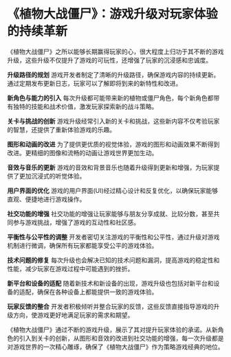 # 《植物大战僵尸》：游戏升级对玩家体验的持续革新

《植物大战僵尸》之所以能够长期赢得玩家的心，很大程度上归功于其不断的游戏升级，这些升级不仅提升了游戏的可玩性，还增强了玩家的沉浸感和忠诚度。

**升级路径的规划**
游戏开发者制定了清晰的升级路径，确保游戏内容的持续更新。通过定期发布更新日志，玩家可以了解即将到来的新特性和改进。

**新角色与能力的引入**
每次升级都可能带来新的植物或僵尸角色，每个新角色都带有独特的技能和战术价值，激发玩家探索新的战斗策略。

**关卡与挑战的创新**
游戏升级经常引入新的关卡和挑战，这些新内容不仅考验玩家的智慧，还提供了重新体验游戏的乐趣。

**图形和动画的改进**
为了提供更优质的视觉体验，游戏的图形和动画效果不断得到改进。更精细的图像和流畅的动画让游戏世界更加生动。

**音效与音乐的更新**
游戏的音效和背景音乐也随着升级得到更新和增强，为玩家提供了更加沉浸式的听觉体验。

**用户界面的优化**
游戏的用户界面(UI)经过精心设计和反复优化，以确保玩家能够直观、便捷地进行游戏操作。

**社交功能的增强**
社交功能的增强让玩家能够与朋友分享成就、比较分数，甚至共同参与游戏挑战，增强了游戏的互动性和社区感。

**平衡性与公平性的调整**
开发者密切关注游戏的平衡性和公平性，通过升级对游戏机制进行微调，确保所有玩家都能享受公平的游戏体验。

**技术问题的修复**
每次升级也会解决已知的技术问题和漏洞，提高游戏的稳定性和性能，减少玩家在游戏过程中可能遇到的挫折。

**新平台和设备的适配**
随着新技术和新设备的出现，游戏升级也包括对新平台和设备的适配，确保在各种设备上都能提供一致的游戏体验。

**玩家反馈的整合**
开发者积极倾听并整合玩家的反馈，这些反馈直接指导游戏的升级方向，使游戏更好地满足玩家的需求和期望。

《植物大战僵尸》通过不断的游戏升级，展示了其对提升玩家体验的承诺。从新角色的引入到关卡的创新，从图形和音效的改进到社交功能的增强，每一次升级都是对游戏世界的一次精心雕琢，确保了《植物大战僵尸》作为策略游戏经典的地位。